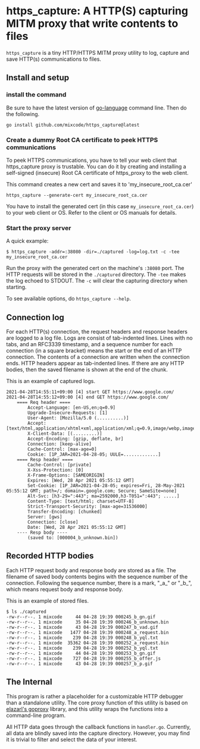 
# https\_capture: A HTTP(S) capturing MITM proxy that write contents to files

`https_capture` is a tiny HTTP/HTTPS MITM proxy utility to log, capture and save HTTP(s) communications to files.


## Install and setup

### install the command
Be sure to have the latest version of [go-language](https://golang.org/) command line.
Then do the following.
```
go install github.com/mixcode/https_capture@latest
```

### Create a dummy Root CA certificate to peek HTTPS communications

To peek HTTPS communications, you have to tell your web client that https\_capture proxy is trustable. You can do it by creating and installing a self-signed (insecure) Root CA certificate of https\_proxy to the web client.

This command creates a new cert and saves it to 'my\_insecure\_root\_ca.cer'
```
https_capture --generate-cert my_insecure_root_ca.cer
```

You have to install the generated cert (in this case `my_insecure_root_ca.cer`) to your web client or OS. Refer to the client or OS manuals for details.


### Start the proxy server

A quick example:
```
$ https_capture -addr=:38080 -dir=./captured -log=log.txt -c -tee my_insecure_root_ca.cer
```

Run the proxy with the generated cert on the machine's `:38080` port. The HTTP requests will be stored in the `./captured` directory. The `-tee` makes the log echoed to STDOUT. The `-c` will clear the capturing directory when starting.

To see available options, do `https_capture --help`.


## Connection log

For each HTTP(s) connection, the request headers and response headers are logged to a log file. 
Logs are consist of tab-indented lines.
Lines with no tabs, and an RFC3339 timestamp, and a sequence number for each connection (in a square bracket) means the start or the end of an HTTP connection.
The contents of a connection are written when the connection ends. HTTP headers appear as tab-indented lines.
If there are any HTTP bodies, then the saved filename is shown at the end of the chunk.


This is an example of captured logs.
```
2021-04-28T14:55:11+09:00 [4] start GET https://www.google.com/
2021-04-28T14:55:12+09:00 [4] end GET https://www.google.com/
	==== Req header ====
		Accept-Language: [en-US,en;q=0.9]
		Upgrade-Insecure-Requests: [1]
		User-Agent: [Mozilla/5.0 (..........)]
		Accept: [text/html,application/xhtml+xml,application/xml;q=0.9,image/webp,image/apng,*/*;q=0.8]
		X-Client-Data: [(.........)]
		Accept-Encoding: [gzip, deflate, br]
		Connection: [keep-alive]
		Cache-Control: [max-age=0]
		Cookie: [1P_JAR=2021-04-28-05; UULE=.............]
	==== Resp header ====
		Cache-Control: [private]
		X-Xss-Protection: [0]
		X-Frame-Options: [SAMEORIGIN]
		Expires: [Wed, 28 Apr 2021 05:55:12 GMT]
		Set-Cookie: [1P_JAR=2021-04-28-05; expires=Fri, 28-May-2021 05:55:12 GMT; path=/; domain=.google.com; Secure; SameSite=none]
		Alt-Svc: [h3-29=":443"; ma=2592000,h3-T051=":443"; .....]
		Content-Type: [text/html; charset=UTF-8]
		Strict-Transport-Security: [max-age=31536000]
		Transfer-Encoding: [chunked]
		Server: [gws]
		Connection: [close]
		Date: [Wed, 28 Apr 2021 05:55:12 GMT]
	---- Resp body ----
		(saved to: [000004_b_unknown.bin])
```


## Recorded HTTP bodies

Each HTTP request body and response body are stored as a file.
The filename of saved body contents begins with the sequence number of the connection.
Following the sequence number, there is a mark, "\_a\_" or "\_b\_", which means request body and response body.

This is an example of stored files.
```
$ ls ./captured
-rw-r--r--. 1 mixcode     44 04-28 19:39 000245_b_gn.gif
-rw-r--r--. 1 mixcode     35 04-28 19:39 000246_b_unknown.bin
-rw-r--r--. 1 mixcode     43 04-28 19:39 000247_b_vad.gif
-rw-r--r--. 1 mixcode   1477 04-28 19:39 000248_a_request.bin
-rw-r--r--. 1 mixcode    239 04-28 19:39 000248_b_yql.txt
-rw-r--r--. 1 mixcode  35362 04-28 19:39 000252_a_request.bin
-rw-r--r--. 1 mixcode    239 04-28 19:39 000252_b_yql.txt
-rw-r--r--. 1 mixcode     44 04-28 19:39 000253_b_gn.gif
-rw-r--r--. 1 mixcode    727 04-28 19:39 000255_b_offer.js
-rw-r--r--. 1 mixcode     43 04-28 19:39 000257_b_p.gif
```


## The Internal

This program is rather a placeholder for a customizable HTTP debugger than a standalone utility. The core proxy function of this utility is based on [elazarl's goproxy](https://github.com/elazarl/goproxy) library, and this utility wraps the functions into a command-line program.

All HTTP data goes through the callback functions in `handler.go`. Currently, all data are blindly saved into the capture directory. However, you may find it is trivial to filter and select the data of your interest.


